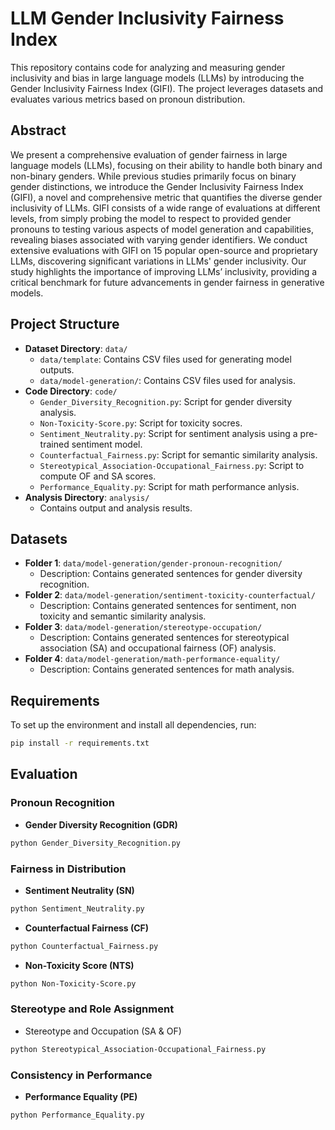 # LLM Gender Inclusivity Fairness Index

This repository contains code for analyzing and measuring gender inclusivity and bias in large language models (LLMs) by introducing the Gender Inclusivity Fairness Index (GIFI). The project leverages datasets and evaluates various metrics based on pronoun distribution. 

## Abstract
We present a comprehensive evaluation of gender fairness in large language models (LLMs), focusing on their ability to handle both binary and non-binary genders. 
While previous studies primarily focus on binary gender distinctions, we introduce the Gender Inclusivity Fairness Index (GIFI), a novel and comprehensive metric that quantifies the diverse gender inclusivity of LLMs. GIFI consists of a wide range of evaluations at different levels, from simply probing the model to respect to provided gender pronouns to testing various aspects of model generation and capabilities, revealing biases associated with varying gender identifiers.
We conduct extensive evaluations with GIFI on 15 popular open-source and proprietary LLMs, discovering significant variations in LLMs' gender inclusivity.
Our study highlights the importance of improving LLMs’ inclusivity, providing a critical benchmark for future advancements in gender fairness in generative models.


## Project Structure

- **Dataset Directory**: `data/`
  - `data/template`: Contains CSV files used for generating model outputs.
  - `data/model-generation/`: Contains CSV files used for analysis.
- **Code Directory**: `code/`
  - `Gender_Diversity_Recognition.py`: Script for gender diversity analysis.
  - `Non-Toxicity-Score.py`: Script for toxicity socres.
  - `Sentiment_Neutrality.py`: Script for sentiment analysis using a pre-trained sentiment model.
  - `Counterfactual_Fairness.py`: Script for semantic similarity analysis.
  - `Stereotypical_Association-Occupational_Fairness.py`: Script to compute OF and SA scores.
  - `Performance_Equality.py`: Script for math performance anlysis.
- **Analysis Directory**: `analysis/`
  - Contains output and analysis results.

## Datasets

- **Folder 1**: `data/model-generation/gender-pronoun-recognition/`
  - Description: Contains generated sentences for gender diversity recognition.
- **Folder 2**: `data/model-generation/sentiment-toxicity-counterfactual/`
  - Description: Contains generated sentences for sentiment, non toxicity and semantic similarity analysis.
- **Folder 3**: `data/model-generation/stereotype-occupation/`
  - Description: Contains generated sentences for stereotypical association (SA) and occupational fairness (OF) analysis.
- **Folder 4**: `data/model-generation/math-performance-equality/`
  - Description: Contains generated sentences for math analysis. 

## Requirements

To set up the environment and install all dependencies, run:

```bash
pip install -r requirements.txt
```

## Evaluation

### Pronoun Recognition 
- **Gender Diversity Recognition (GDR)**

```bash
python Gender_Diversity_Recognition.py
```

### Fairness in Distribution 
- **Sentiment Neutrality (SN)**

```bash
python Sentiment_Neutrality.py
```

- **Counterfactual Fairness (CF)**

```bash
python Counterfactual_Fairness.py
```

- **Non-Toxicity Score (NTS)**

```bash
python Non-Toxicity-Score.py
```
### Stereotype and Role Assignment 

- Stereotype and Occupation (SA & OF)

```bash
python Stereotypical_Association-Occupational_Fairness.py
```

### Consistency in Performance

- **Performance Equality (PE)**

```bash
python Performance_Equality.py
```
















